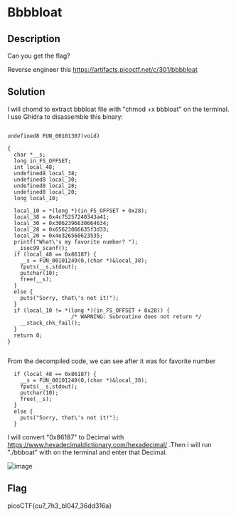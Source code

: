 # Bbbbloat 
## Description 
Can you get the flag? 

Reverse engineer this https://artifacts.picoctf.net/c/301/bbbbloat
## Solution 
I will chomd to extract bbbloat file with "chmod +x bbbloat" on the terminal. 
I use Ghidra to disassemble this binary:
```code

undefined8 FUN_00101307(void)

{
  char *__s;
  long in_FS_OFFSET;
  int local_48;
  undefined8 local_38;
  undefined8 local_30;
  undefined8 local_28;
  undefined8 local_20;
  long local_10;
  
  local_10 = *(long *)(in_FS_OFFSET + 0x28);
  local_38 = 0x4c75257240343a41;
  local_30 = 0x3062396630664634;
  local_28 = 0x65623066635f3d33;
  local_20 = 0x4e326560623535;
  printf("What\'s my favorite number? ");
  __isoc99_scanf();
  if (local_48 == 0x86187) {
    __s = FUN_00101249(0,(char *)&local_38);
    fputs(__s,stdout);
    putchar(10);
    free(__s);
  }
  else {
    puts("Sorry, that\'s not it!");
  }
  if (local_10 != *(long *)(in_FS_OFFSET + 0x28)) {
                    /* WARNING: Subroutine does not return */
    __stack_chk_fail();
  }
  return 0;
}


```
From the decompiled code, we can see after it was for favorite number
```code 
  if (local_48 == 0x86187) {
    __s = FUN_00101249(0,(char *)&local_38);
    fputs(__s,stdout);
    putchar(10);
    free(__s);
  }
  else {
    puts("Sorry, that\'s not it!");
  }

```
I will convert "0x86187" to Decimal with https://www.hexadecimaldictionary.com/hexadecimal/ .Then i will run "./bbboat" with on the terminal and enter that Decimal. 

![image](https://user-images.githubusercontent.com/84562630/161197398-626678ff-b8ac-411c-a351-d8d48bc2ea3c.png)

## Flag 
picoCTF{cu7_7h3_bl047_36dd316a}


